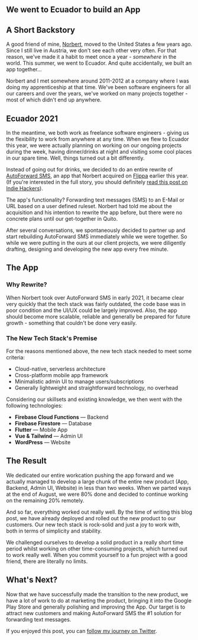 ## We went to Ecuador to build an App

## A Short Backstory

A good friend of mine, [Norbert](https://twitter.com/TheHuethman), moved to the United States a few years ago. Since I still live in Austria, we don't see each other very often. For that reason, we've made it a habit to meet once a year - *somewhere* in the world. This summer, we went to Ecuador. And quite accidentally, we built an app together...

Norbert and I met somewhere around 2011-2012 at a company where I was doing my apprenticeship at that time. We've been software engineers for all our careers and over the years, we've worked on many projects together - most of which didn't end up anywhere. 

## Ecuador 2021

In the meantime, we both work as freelance software engineers - giving us the flexibility to work from anywhere at any time. When we flew to Ecuador this year, we were actually planning on working on our ongoing projects during the week, having dinner/drinks at night and visiting some cool places in our spare time. Well, things turned out a bit differently.

Instead of going out for drinks, we decided to do an entire rewrite of [AutoForward SMS](https://autoforwardsms.com/), an app that Norbert acquired on [Flippa](https://flippa.com/) earlier this year. (If you're interested in the full story, you should definitely [read this post on Indie Hackers](https://www.indiehackers.com/post/how-i-acquired-a-mobile-app-on-flippa-and-grew-it-from-700-mrr-to-5-4k-d50b9a8e82)). 

The app's functionality? Forwarding text messages (SMS) to an E-Mail or URL based on a user defined ruleset. Norbert had told me about the acquisition and his intention to rewrite the app before, but there were no concrete plans until our get-together in Quito. 

After several conversations, we spontaneously decided to partner up and start rebuilding AutoForward SMS immediately while we were together. So while we were putting in the ours at our client projects, we were diligently drafting, designing and developing the new app every free minute.

## The App

### Why Rewrite?

When Norbert took over AutoForward SMS in early 2021, it became clear very quickly that the tech stack was fairly outdated, the code base was in poor condition and the UI/UX could be largely improved. Also, the app should become more scalable, reliable and generally be prepared for future growth - something that couldn't be done very easily.

### The New Tech Stack's Premise

For the reasons mentioned above, the new tech stack needed to meet some criteria:

* Cloud-native, serverless architecture
* Cross-platform mobile app framework
* Minimalistic admin UI to manage users/subscriptions
* Generally lightweight and straightforward technology, no overhead

Considering our skillsets and existing knowledge, we then went with the following technologies:

* **Firebase Cloud Functions** — Backend
* **Firebase Firestore** — Database
* **Flutter** — Mobile App
* **Vue & Tailwind** — Admin UI
* **WordPress** — Website

## The Result

We dedicated our entire workcation pushing the app forward and we actually managed to develop a large chunk of the entire new product (App, Backend, Admin UI, Website) in less than two weeks. When we parted ways at the end of August, we were 80% done and decided to continue working on the remaining 20% remotely. 

And so far, everything worked out really well. By the time of writing this blog post, we have already deployed and rolled out the new product to our customers. Our new tech stack is rock-solid and just a joy to work with, both in terms of simplicity and stability.

We challenged ourselves to develop a solid product in a really short time period whilst working on other time-consuming projects, which turned out to work really well. When you commit yourself to a fun project with a good friend, there are literally no limits.

## What's Next?

Now that we have successfully made the transition to the new product, we have a lot of work to do at marketing the product, bringing it into the Google Play Store and generally polishing and improving the App. Our target is to attract new customers and making AutoForward SMS the #1 solution for forwarding text messages.

If you enjoyed this post, you can [follow my journey on Twitter](https://twitter.com/rbluethl).